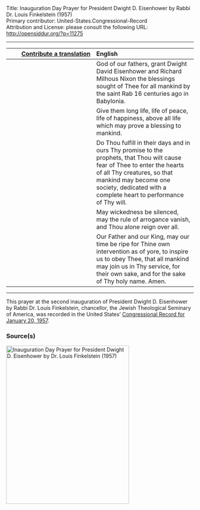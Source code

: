 <html>
<head></head>
<body>
Title: Inauguration Day Prayer for President Dwight D. Eisenhower by Rabbi Dr. Louis Finkelstein (1957)<br />
Primary contributor: United-States.Congressional-Record<br />
Attribution and License: please consult the following URL: <a href="http://opensiddur.org/?p=11275">http://opensiddur.org/?p=11275</a>
<p />
<hr />

<table style="margin-left: auto;margin-right: auto;" class="draggable">
<thead><tr><th id="x" style="text-align: right;"><a href="/contributing/upload/">Contribute a translation</a></th><th style="text-align: left;">English</th></tr></thead>
<tbody>
<tr><td style="vertical-align:top;" width="46%">
<div class="liturgy"><span lang="he">

</span></div></td>
 
<td style="vertical-align:top;" width="53%">
<div class="english">
God of our fathers, 
grant Dwight David Eisenhower 
and Richard Milhous Nixon 
the blessings sought of Thee for all mankind 
by the saint Rab 
16 centuries ago 
in Babylonia. 
</div></td></tr>


<tr><td style="vertical-align:top;" width="46%">
<div class="liturgy"><span lang="he">

</span></div></td>
 
<td style="vertical-align:top;" width="53%">
<div class="english">
Give them long life, 
life of peace, 
life of happiness, 
above all 
life which may prove a blessing to mankind. 
</div></td></tr>


<tr><td style="vertical-align:top;" width="46%">
<div class="liturgy"><span lang="he">

</span></div></td>
 
<td style="vertical-align:top;" width="53%">
<div class="english">
Do Thou fulfill in their days 
and in ours 
Thy promise to the prophets, 
that Thou wilt cause fear of Thee 
to enter the hearts of all Thy creatures, 
so that mankind may become one society, 
dedicated with a complete heart 
to performance of Thy will. 
</div></td></tr>


<tr><td style="vertical-align:top;" width="46%">
<div class="liturgy"><span lang="he">

</span></div></td>
 
<td style="vertical-align:top;" width="53%">
<div class="english">
May wickedness be silenced, 
may the rule of arrogance vanish, 
and Thou alone reign over all. 
</div></td></tr>


<tr><td style="vertical-align:top;" width="46%">
<div class="liturgy"><span lang="he">

</span></div></td>
 
<td style="vertical-align:top;" width="53%">
<div class="english">
Our Father and our King, 
may our time be ripe 
for Thine own intervention 
as of yore, 
to inspire us to obey Thee, 
that all mankind may join us in Thy service, 
for their own sake, 
and for the sake of Thy holy name. 
Amen.
</div></td></tr>
</tbody></table>

<hr />

This prayer at the second inauguration of President Dwight D. Eisenhower by Rabbi Dr. Louis Finkelstein, chancellor, the Jewish Theological Seminary of America, was recorded in the United States’ <a href="https://archive.org/stream/congressionalrec103aunit#page/n405/mode/2up">Congressional Record for January 20, 1957</a>.

<h3>Source(s)</h3>

<a href="https://opensiddur.org/wp-content/uploads/2015/04/Inauguration-Day-Prayer-for-President-Dwight-D.-Eisenhower-by-Dr.-Louis-Finkelstein-1957.png"><img src="https://opensiddur.org/wp-content/uploads/2015/04/Inauguration-Day-Prayer-for-President-Dwight-D.-Eisenhower-by-Dr.-Louis-Finkelstein-1957.png" alt="Inauguration Day Prayer for President Dwight D. Eisenhower by Dr. Louis Finkelstein (1957)" width="330" height="425" class="aligncenter size-full wp-image-11280" /></a>

</body>
</html>